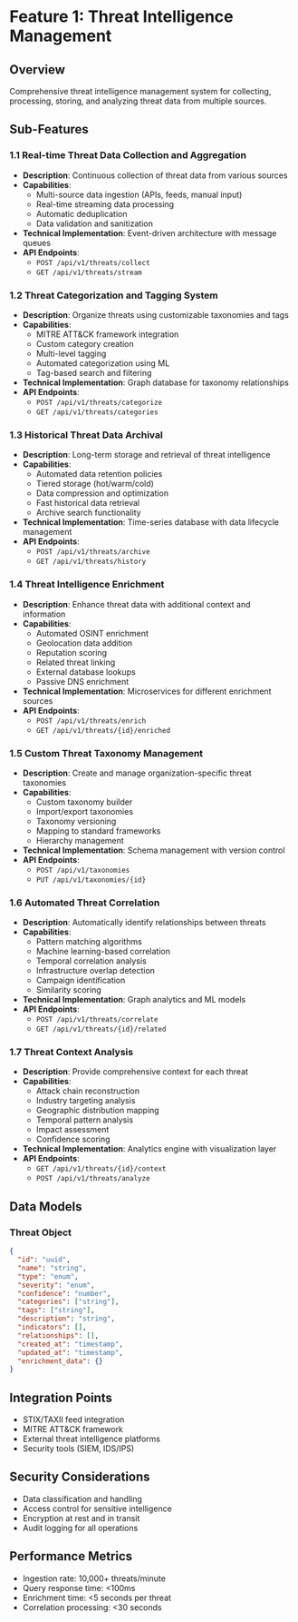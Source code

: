 # Feature 1: Threat Intelligence Management

## Overview
Comprehensive threat intelligence management system for collecting, processing, storing, and analyzing threat data from multiple sources.

## Sub-Features

### 1.1 Real-time Threat Data Collection and Aggregation
- **Description**: Continuous collection of threat data from various sources
- **Capabilities**:
  - Multi-source data ingestion (APIs, feeds, manual input)
  - Real-time streaming data processing
  - Automatic deduplication
  - Data validation and sanitization
- **Technical Implementation**: Event-driven architecture with message queues
- **API Endpoints**: 
  - `POST /api/v1/threats/collect`
  - `GET /api/v1/threats/stream`

### 1.2 Threat Categorization and Tagging System
- **Description**: Organize threats using customizable taxonomies and tags
- **Capabilities**:
  - MITRE ATT&CK framework integration
  - Custom category creation
  - Multi-level tagging
  - Automated categorization using ML
  - Tag-based search and filtering
- **Technical Implementation**: Graph database for taxonomy relationships
- **API Endpoints**: 
  - `POST /api/v1/threats/categorize`
  - `GET /api/v1/threats/categories`

### 1.3 Historical Threat Data Archival
- **Description**: Long-term storage and retrieval of threat intelligence
- **Capabilities**:
  - Automated data retention policies
  - Tiered storage (hot/warm/cold)
  - Data compression and optimization
  - Fast historical data retrieval
  - Archive search functionality
- **Technical Implementation**: Time-series database with data lifecycle management
- **API Endpoints**: 
  - `POST /api/v1/threats/archive`
  - `GET /api/v1/threats/history`

### 1.4 Threat Intelligence Enrichment
- **Description**: Enhance threat data with additional context and information
- **Capabilities**:
  - Automated OSINT enrichment
  - Geolocation data addition
  - Reputation scoring
  - Related threat linking
  - External database lookups
  - Passive DNS enrichment
- **Technical Implementation**: Microservices for different enrichment sources
- **API Endpoints**: 
  - `POST /api/v1/threats/enrich`
  - `GET /api/v1/threats/{id}/enriched`

### 1.5 Custom Threat Taxonomy Management
- **Description**: Create and manage organization-specific threat taxonomies
- **Capabilities**:
  - Custom taxonomy builder
  - Import/export taxonomies
  - Taxonomy versioning
  - Mapping to standard frameworks
  - Hierarchy management
- **Technical Implementation**: Schema management with version control
- **API Endpoints**: 
  - `POST /api/v1/taxonomies`
  - `PUT /api/v1/taxonomies/{id}`

### 1.6 Automated Threat Correlation
- **Description**: Automatically identify relationships between threats
- **Capabilities**:
  - Pattern matching algorithms
  - Machine learning-based correlation
  - Temporal correlation analysis
  - Infrastructure overlap detection
  - Campaign identification
  - Similarity scoring
- **Technical Implementation**: Graph analytics and ML models
- **API Endpoints**: 
  - `POST /api/v1/threats/correlate`
  - `GET /api/v1/threats/{id}/related`

### 1.7 Threat Context Analysis
- **Description**: Provide comprehensive context for each threat
- **Capabilities**:
  - Attack chain reconstruction
  - Industry targeting analysis
  - Geographic distribution mapping
  - Temporal pattern analysis
  - Impact assessment
  - Confidence scoring
- **Technical Implementation**: Analytics engine with visualization layer
- **API Endpoints**: 
  - `GET /api/v1/threats/{id}/context`
  - `POST /api/v1/threats/analyze`

## Data Models

### Threat Object
```json
{
  "id": "uuid",
  "name": "string",
  "type": "enum",
  "severity": "enum",
  "confidence": "number",
  "categories": ["string"],
  "tags": ["string"],
  "description": "string",
  "indicators": [],
  "relationships": [],
  "created_at": "timestamp",
  "updated_at": "timestamp",
  "enrichment_data": {}
}
```

## Integration Points
- STIX/TAXII feed integration
- MITRE ATT&CK framework
- External threat intelligence platforms
- Security tools (SIEM, IDS/IPS)

## Security Considerations
- Data classification and handling
- Access control for sensitive intelligence
- Encryption at rest and in transit
- Audit logging for all operations

## Performance Metrics
- Ingestion rate: 10,000+ threats/minute
- Query response time: <100ms
- Enrichment time: <5 seconds per threat
- Correlation processing: <30 seconds
